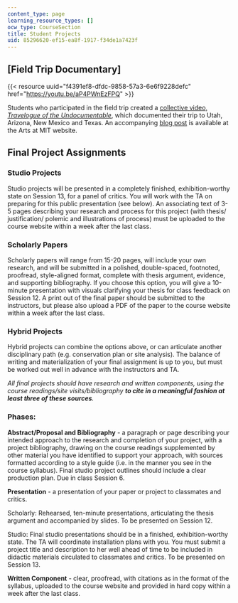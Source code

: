 ```yaml
---
content_type: page
learning_resource_types: []
ocw_type: CourseSection
title: Student Projects
uid: 85296620-ef15-ea8f-1917-f34de1a7423f
---
```


\[Field Trip Documentary\]
--------------------------

{{< resource uuid="f4391ef8-dfdc-9858-57a3-6e6f9228defc" href="https://youtu.be/aP4PWnEzFPQ" >}}

Students who participated in the field trip created a [collective video, _Travelogue of the Undocumentable_](https://youtu.be/aP4PWnEzFPQ), which documented their trip to Utah, Arizona, New Mexico and Texas. An accompanying [blog post](http://arts.mit.edu/notes-field-outside-looking/) is available at the Arts at MIT website.

Final Project Assignments
-------------------------

### Studio Projects

Studio projects will be presented in a completely finished, exhibition-­worthy state on Session 13, for a panel of critics. You will work with the TA on preparing for this public presentation (see below). An associating text of 3-5 pages describing your research and process for this project (with thesis/ justification/ polemic and illustrations of process) must be uploaded to the course website within a week after the last class.

### Scholarly Papers

Scholarly papers will range from 15-20 pages, will include your own research, and will be submitted in a polished, double-spaced, footnoted, proofread, style-aligned format, complete with thesis argument, evidence, and supporting bibliography. If you choose this option, you will give a 10-minute presentation with visuals clarifying your thesis for class feedback on Session 12. A print out of the final paper should be submitted to the instructors, but please also upload a PDF of the paper to the course website within a week after the last class.

### Hybrid Projects

Hybrid projects can combine the options above, or can articulate another disciplinary path (e.g. conservation plan or site analysis). The balance of writing and materialization of your final assignment is up to you, but must be worked out well in advance with the instructors and TA.

_All final projects should have research and written components, using the course readings/site visits/bibliography **to cite in a meaningful fashion at least three of these sources**._

### Phases:

**Abstract/Proposal and Bibliography** - a paragraph or page describing your intended approach to the research and completion of your project, with a project bibliography, drawing on the course readings supplemented by other material you have identified to support your approach, with sources formatted according to a style guide (i.e. in the manner you see in the course syllabus). Final studio project outlines should include a clear production plan. Due in class Session 6.

**Presentation** - a presentation of your paper or project to classmates and critics.

Scholarly: Rehearsed, ten-minute presentations, articulating the thesis argument and accompanied by slides. To be presented on Session 12.

Studio: Final studio presentations should be in a finished, exhibition-worthy state. The TA will coordinate installation plans with you. You must submit a project title and description to her well ahead of time to be included in didactic materials circulated to classmates and critics. To be presented on Session 13.

**Written Component** - clear, proofread, with citations as in the format of the syllabus, uploaded to the course website and provided in hard copy within a week after the last class.